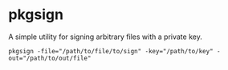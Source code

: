 # pkgsign
A simple utility for signing arbitrary files with a private key.

````
pkgsign -file="/path/to/file/to/sign" -key="/path/to/key" -out="/path/to/out/file"
````
